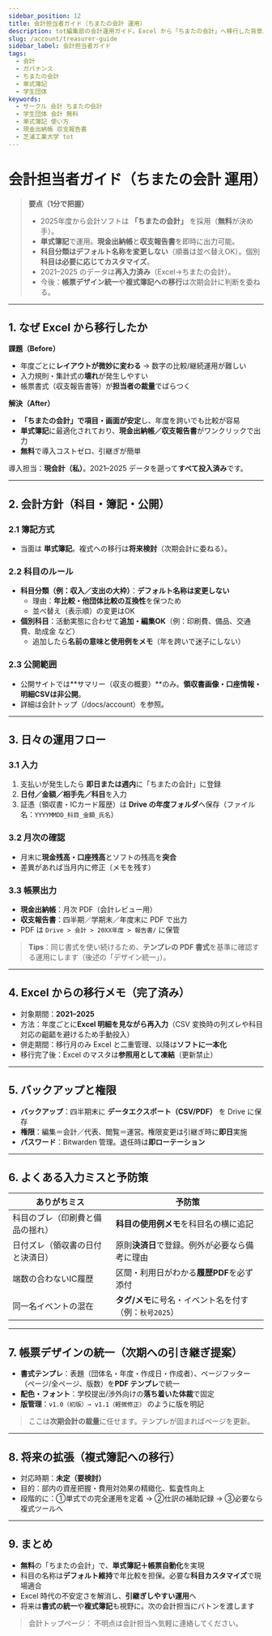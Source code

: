 ```yaml
---
sidebar_position: 12
title: 会計担当者ガイド（ちまたの会計 運用）
description: tot編集部の会計運用ガイド。Excel から「ちまたの会計」へ移行した背景、単式簿記での入力・帳票出力、科目の扱い、移行・バックアップ手順、将来の拡張方針をまとめます。
slug: /account/treasurer-guide
sidebar_label: 会計担当者ガイド
tags:
  - 会計
  - ガバナンス
  - ちまたの会計
  - 単式簿記
  - 学生団体
keywords:
  - サークル 会計 ちまたの会計
  - 学生団体 会計 無料
  - 単式簿記 使い方
  - 現金出納帳 収支報告書
  - 芝浦工業大学 tot
---
```


# 会計担当者ガイド（ちまたの会計 運用）

> **要点（1分で把握）**
> - 2025年度から会計ソフトは **「ちまたの会計」** を採用（**無料**が決め手）。  
> - **単式簿記**で運用。**現金出納帳**と**収支報告書**を即時に出力可能。  
> - **科目分類はデフォルト名称を変更しない**（順番は並べ替えOK）。個別**科目は必要に応じてカスタマイズ**。  
> - 2021–2025 のデータは**再入力済み**（Excel→ちまたの会計）。  
> - 今後：**帳票デザイン統一**や**複式簿記への移行**は次期会計に判断を委ねる。

---

## 1. なぜ Excel から移行したか

**課題（Before）**
- 年度ごとに**レイアウトが微妙に変わる** → 数字の比較/継続運用が難しい  
- 入力規則・集計式の**壊れ**が発生しやすい  
- 帳票書式（収支報告書等）が**担当者の裁量**でばらつく

**解決（After）**
- **「ちまたの会計」**で**項目・画面が安定**し、年度を跨いでも比較が容易  
- **単式簿記**に最適化されており、**現金出納帳／収支報告書**がワンクリックで出力  
- **無料**で導入コストゼロ、引継ぎが簡単

導入担当：**現会計（私）**。2021–2025 データを遡って**すべて投入済み**です。

---

## 2. 会計方針（科目・簿記・公開）

### 2.1 簿記方式
- 当面は **単式簿記**。複式への移行は**将来検討**（次期会計に委ねる）。

### 2.2 科目のルール
- **科目分類（例：収入／支出の大枠）**：**デフォルト名称は変更しない**  
  - 理由：**年比較・他団体比較の互換性**を保つため  
  - 並べ替え（表示順）の変更はOK
- **個別科目**：活動実態に合わせて**追加・編集OK**（例：印刷費、備品、交通費、助成金 など）  
  - 追加したら**名前の意味と使用例をメモ**（年を跨いで迷子にしない）

### 2.3 公開範囲
- 公開サイトでは**サマリー（収支の概要）**のみ。**領収書画像・口座情報・明細CSVは非公開**。  
- 詳細は会計トップ（/docs/account）を参照。

---

## 3. 日々の運用フロー

### 3.1 入力
1. 支払いが発生したら **即日または週内**に「ちまたの会計」に登録  
2. **日付／金額／相手先／科目**を入力  
3. 証憑（領収書・ICカード履歴）は **Drive の年度フォルダ**へ保存（ファイル名：`YYYYMMDD_科目_金額_氏名`）

### 3.2 月次の確認
- 月末に**現金残高・口座残高**とソフトの残高を**突合**  
- 差異があれば当月内に修正（メモを残す）

### 3.3 帳票出力
- **現金出納帳**：月次 PDF（会計レビュー用）  
- **収支報告書**：四半期／学期末／年度末に PDF で出力  
- PDF は `Drive > 会計 > 20XX年度 > 報告書/` に保管

> **Tips**：同じ書式を使い続けるため、**テンプレの PDF 書式**を基準に確認する運用にします（後述の「デザイン統一」）。

---

## 4. Excel からの移行メモ（完了済み）

- 対象期間：**2021–2025**  
- 方法：年度ごとに**Excel 明細を見ながら再入力**（CSV 変換時の列ズレや科目対応の齟齬を避けるため手動投入）  
- 併走期間：移行月のみ Excel と二重管理、以降は**ソフトに一本化**  
- 移行完了後：Excel のマスタは**参照用として凍結**（更新禁止）

---

## 5. バックアップと権限

- **バックアップ**：四半期末に **データエクスポート（CSV/PDF）** を Drive に保存  
- **権限**：編集＝会計／代表、閲覧＝運営。権限変更は引継ぎ時に**即日**実施  
- **パスワード**：Bitwarden 管理。退任時は**即ローテーション**

---

## 6. よくある入力ミスと予防策

| ありがちミス | 予防策 |
|---|---|
| 科目のブレ（印刷費と備品の揺れ） | **科目の使用例メモ**を科目名の横に追記 |
| 日付ズレ（領収書の日付と決済日） | 原則**決済日**で登録。例外が必要なら備考に理由 |
| 端数の合わないIC履歴 | 区間・利用日がわかる**履歴PDF**を必ず添付 |
| 同一名イベントの混在 | **タグ/メモ**に号名・イベント名を付す（例：`秋号2025`） |

---

## 7. 帳票デザインの統一（次期への引き継ぎ提案）

- **書式テンプレ**：表題（団体名・年度・作成日・作成者）、ページフッター（ページ/全ページ、版数）を**PDF テンプレ**で統一  
- **配色・フォント**：学校提出/渉外向けの**落ち着いた体裁**で固定  
- **版管理**：`v1.0（初版）→ v1.1（軽微修正）` のように版を明記

> ここは**次期会計の裁量**に任せます。テンプレが固まればページを更新。

---

## 8. 将来の拡張（複式簿記への移行）

- 対応時期：**未定（要検討）**  
- 目的：部内の資産把握・費用対効果の精緻化、監査性向上  
- 段階的に：①単式での完全運用を定着 → ②仕訳の補助記録 → ③必要なら複式ツールへ

---



## 9. まとめ

- **無料**の「ちまたの会計」で、**単式簿記＋帳票自動化**を実現  
- 科目の名称は**デフォルト維持**で年比較を担保。必要な**科目カスタマイズ**で現場適合  
- Excel 時代の不安定さを解消し、**引継ぎしやすい運用**へ  
- 将来は**書式の統一**や**複式簿記**も視野に。次の会計担当にバトンを渡します

> 会計トップページ：
> 不明点は会計担当へ気軽に連絡してください。
